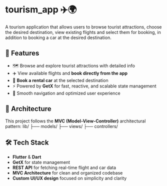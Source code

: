 # tourism_app ✈️🌍
A tourism application that allows users to browse tourist attractions, choose the desired destination, view existing flights and select them for booking, in addition to booking a car at the desired destination.


## 🌟 Features

- 🗺️ Browse and explore tourist attractions with detailed info  
- ✈️ View available flights and **book directly from the app**  
- 🚗 **Book a rental car** at the selected destination  
- ⚡ Powered by **GetX** for fast, reactive, and scalable state management  
- 🎯 Smooth navigation and optimized user experience

## 🧠 Architecture

This project follows the **MVC (Model-View-Controller)** architectural pattern:
lib/
├── models/ 
├── views/ 
├── controllers/

## 🛠️ Tech Stack

- **Flutter** & **Dart**
- **GetX** for state management 
- **REST API** for fetching real-time flight and car data
- **MVC Architecture** for clean and organized codebase
- **Custom UI/UX design** focused on simplicity and clarity


